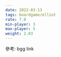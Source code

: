 ```yaml
---
date: 2022-03-13
tags: boardgame/elliot
rate: 7.0
min-player: 3
max-player: 5
weight: 2.03
---
```


參考: bgg link